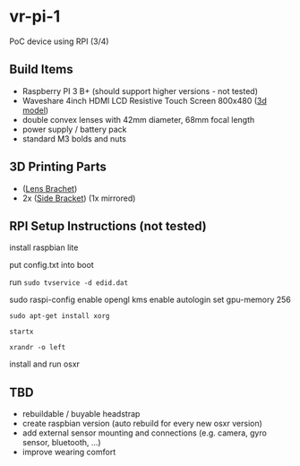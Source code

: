 # vr-pi-1

PoC device using RPI (3/4)

## Build Items

* Raspberry PI 3 B+ (should support higher versions - not tested)
* Waveshare 4inch HDMI LCD Resistive Touch Screen 800x480 ([3d model](display.display.dwg))
* double convex lenses with 42mm diameter, 68mm focal length
* power supply / battery pack
* standard M3 bolds and nuts

## 3D Printing Parts

* ([Lens Brachet](lens-bracket-v1.stl))
* 2x ([Side Bracket](side-brackets-v2.stl)) (1x mirrored)

## RPI Setup Instructions (not tested)

install raspbian lite

put config.txt into boot

run `sudo tvservice -d edid.dat`

sudo raspi-config
enable opengl kms
enable autologin
set gpu-memory 256

`sudo apt-get install xorg`

`startx`

`xrandr -o left`

install and run osxr

## TBD

* rebuildable / buyable headstrap
* create raspbian version (auto rebuild for every new osxr version)
* add external sensor mounting and connections (e.g. camera, gyro sensor, bluetooth, ...)
* improve wearing comfort